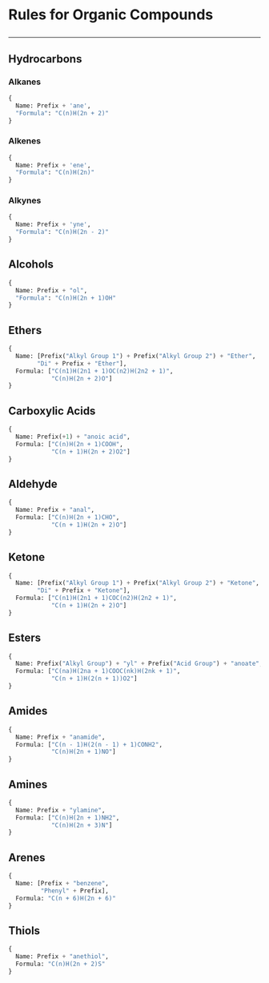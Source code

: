 
# Rules for Organic Compounds <hr>
## Hydrocarbons
### Alkanes
```python
{
  Name: Prefix + 'ane',
  "Formula": "C(n)H(2n + 2)"
}
```
### Alkenes
```python
{
  Name: Prefix + 'ene',
  "Formula": "C(n)H(2n)"
}
```
### Alkynes
```python
{
  Name: Prefix + 'yne',
  "Formula": "C(n)H(2n - 2)"
}
```
## Alcohols

```python
{
  Name: Prefix + "ol",
  "Formula": "C(n)H(2n + 1)OH"
}
```
## Ethers

```python
{
  Name: [Prefix("Alkyl Group 1") + Prefix("Alkyl Group 2") + "Ether",
        "Di" + Prefix + "Ether"],
  Formula: ["C(n1)H(2n1 + 1)OC(n2)H(2n2 + 1)",
            "C(n)H(2n + 2)O"]
}
```
## Carboxylic Acids
```python
{
  Name: Prefix(+1) + "anoic acid",
  Formula: ["C(n)H(2n + 1)COOH",
            "C(n + 1)H(2n + 2)O2"]
}
```
## Aldehyde
```python
{
  Name: Prefix + "anal",
  Formula: ["C(n)H(2n + 1)CHO",
            "C(n + 1)H(2n + 2)O"]
}
```
## Ketone

```python
{
  Name: [Prefix("Alkyl Group 1") + Prefix("Alkyl Group 2") + "Ketone",
        "Di" + Prefix + "Ketone"],
  Formula: ["C(n1)H(2n1 + 1)COC(n2)H(2n2 + 1)",
            "C(n + 1)H(2n + 2)O"]
}
```
## Esters
```python
{
  Name: Prefix("Alkyl Group") + "yl" + Prefix("Acid Group") + "anoate",
  Formula: ["C(na)H(2na + 1)COOC(nk)H(2nk + 1)",
            "C(n + 1)H(2(n + 1))O2"]
}
```
## Amides
```python
{
  Name: Prefix + "anamide",
  Formula: ["C(n - 1)H(2(n - 1) + 1)CONH2",
            "C(n)H(2n + 1)NO"]
}
```
## Amines
```python
{
  Name: Prefix + "ylamine",
  Formula: ["C(n)H(2n + 1)NH2",
            "C(n)H(2n + 3)N"]
}
```
## Arenes
```python
{
  Name: [Prefix + "benzene",
         "Phenyl" + Prefix],
  Formula: "C(n + 6)H(2n + 6)"
}
```

## Thiols
```python
{
  Name: Prefix + "anethiol",
  Formula: "C(n)H(2n + 2)S"
}
```
